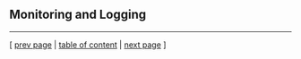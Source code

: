 ## Monitoring and Logging

---
[ [prev page](../chapters/302_repo_and_branch_strategy.md) | [table of content](../table_of_content.md) | [next page](../chapters/304_monitoring_and_logging.md) ]